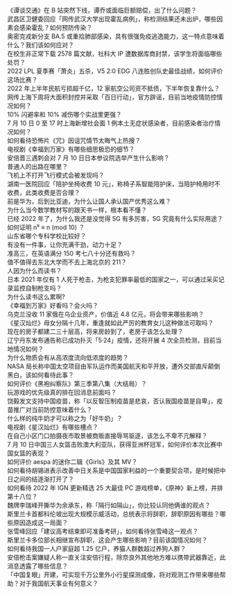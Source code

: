 《谭谈交通》在 B 站突然下线，谭乔或面临巨额赔偿，出了什么问题？  
武昌区卫健委回应「网传武汉大学出现霍乱病例」，称检测结果还未出炉，哪些因素会感染霍乱？如何预防传染？  
奥密克戎新分支 BA.5 或重拾肺部感染，具有很强免疫逃逸能力，这一特点意味着什么？我们该如何应对？  
在校生非正常下载 2578 篇文献，社科大 IP 遭数据库商封禁，该学生将面临哪些处罚？  
2022 LPL 夏季赛「萧炎」五杀，V5 2:0 EDG 八连胜创队史最佳战绩，如何评价这场比赛？  
2022 年上半年民航亏损超千亿，12 家航空公司资不抵债，下半年恢复靠什么？  
网传上海下周将大面积封控并采取「百日行动」，官方辟谣，目前当地疫情防控情况如何？  
10% 闪避率和 10% 减伤哪个实战里更强？  
7 月 10 日 0 至 17 时上海新增社会面 1 例本土无症状感染者，目前感染者治疗情况如何？  
如何看待恐怖片《咒》因诅咒情节太晦气上热搜？  
电视剧《幸福到万家》有哪些细思极恐的细节？  
安倍晋三遇刺会对 7 月 10 日日本参议院选举产生什么影响？  
普通人的出路在哪里？  
飞机上不打开飞行模式会被发现吗？  
湖南一医院回应「陪护坐椅收费 10 元」，称椅子系智能陪护床，当陪护椅用时不收费，此类收费是否合理？  
前是华为，后到比亚迪，为什么让国人承认国产优秀这么难？  
为什么当今数学教材写的跟天书一样，根本看不懂？  
已经 2022 年了，为什么我还是没觉得 5G 有多厉害，5G 究竟有什么实际用途？  
如何证明 n⁵ ≡ n (mod 10) ？  
山东省哪个专科学校比较好？  
有没有一件事，让你充满干劲，动力十足？  
准高三，在英语满分 150 考七八十分还有救吗？  
值不值得去东北大学而不去上海北京的 211？  
人因为什么而读书？  
日本 2021 年仅有 1 人死于枪击，为枪支犯罪率最低的国家之一，可以通过采买记录监控自制枪支吗？  
为什么读书这么累啊?  
《幸福到万家》好看吗？会火吗？  
乌克兰没收 11 家俄在乌企业资产，价值近 4.8 亿元，将会带来哪些影响？  
《星汉灿烂》母女分隔十几年，重逢就如此严厉的教育女儿这种做法可取吗？  
现在的房子都建二三十层高，将来房龄到了，老房子该怎么处理？  
辽宁丹东发布通告称已成功扑灭「5·24」疫情，还将开展 4 次全员检测，目前当地情况如何？  
为什么物质会有从高浓度流向低浓度的趋势？  
NASA 局长称中国太空项目由军队运作而美国航天和平开放，遭外交部直斥颠倒黑白，该如何看待此事？  
如何评价《黑袍纠察队》第三季第八集（大结局）？  
玩游戏的优先级真的排在回消息前面吗？  
饶毅发文支持中国疫苗，称「以反智压制疫苗是悲哀，否认我国疫苗是自卑」，疫苗推广对当前防控意味着什么？  
什么样的纯牛奶才可以称之为「好牛奶」？  
电视剧《星汉灿烂》有哪些槽点？  
在自己小区门口拍摄夜市取景被商贩直接辱骂驱逐，该怎么不卑不亢解释？  
7 月 10 日中国三人女篮击败澳大利亚队，获得亚洲杯冠军，如何评价本次比赛中国女篮的表现？  
如何评价 aespa 的迷你二辑《Girls》及其 MV？  
如何看待胡锡进表示改善中日关系是中国国家利益的一个重要契合项，是时候把中日之间的结逐渐打开了？  
如何看待 2022 年 IGN 更新精选 25 大最佳 PC 游戏榜单，《原神》新上榜，并排第十八位？  
魏牌李瑞峰开撕华为余承东，称「隔行如隔山」，你比较认同他俩谁的观点？  
斯里兰卡首都科伦坡出现大规模示威活动，总统表示将辞职，辞职原因有哪些？哪些原因造成这一局面？  
张雪峰回应「建议高考结束即可准备考研」，如何看待张雪峰这一观点？  
斯里兰卡多位部长相继宣布辞职，这会产生哪些影响？目前该国情况如何？  
如何看待我国一人户家庭超 1.25 亿户，养猫人群数超过养狗人群？  
安倍枪击案嫌疑人称一直关注安倍行程，除奈良外其他地方难以携带武器靠近，此消息透露了哪些信息？  
「中国复眼」开建，可实现千万公里外小行星探测成像，将对观测工作带来哪些帮助？对于我国航天事业有何意义？  
